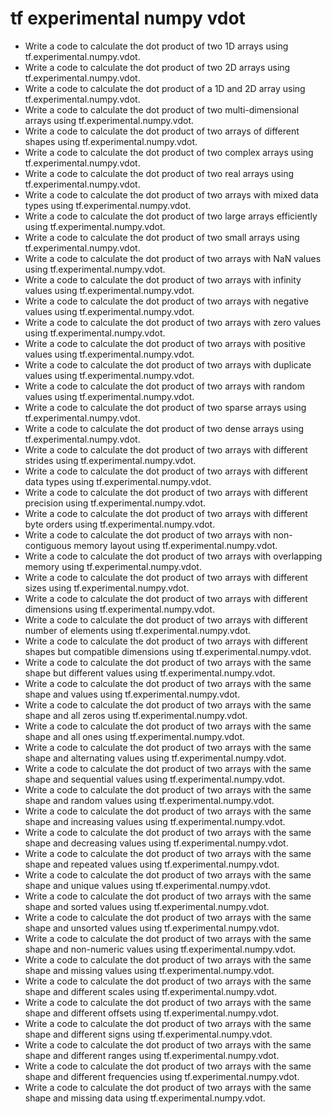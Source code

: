# tf experimental numpy vdot

- Write a code to calculate the dot product of two 1D arrays using tf.experimental.numpy.vdot.
- Write a code to calculate the dot product of two 2D arrays using tf.experimental.numpy.vdot.
- Write a code to calculate the dot product of a 1D and 2D array using tf.experimental.numpy.vdot.
- Write a code to calculate the dot product of two multi-dimensional arrays using tf.experimental.numpy.vdot.
- Write a code to calculate the dot product of two arrays of different shapes using tf.experimental.numpy.vdot.
- Write a code to calculate the dot product of two complex arrays using tf.experimental.numpy.vdot.
- Write a code to calculate the dot product of two real arrays using tf.experimental.numpy.vdot.
- Write a code to calculate the dot product of two arrays with mixed data types using tf.experimental.numpy.vdot.
- Write a code to calculate the dot product of two large arrays efficiently using tf.experimental.numpy.vdot.
- Write a code to calculate the dot product of two small arrays using tf.experimental.numpy.vdot.
- Write a code to calculate the dot product of two arrays with NaN values using tf.experimental.numpy.vdot.
- Write a code to calculate the dot product of two arrays with infinity values using tf.experimental.numpy.vdot.
- Write a code to calculate the dot product of two arrays with negative values using tf.experimental.numpy.vdot.
- Write a code to calculate the dot product of two arrays with zero values using tf.experimental.numpy.vdot.
- Write a code to calculate the dot product of two arrays with positive values using tf.experimental.numpy.vdot.
- Write a code to calculate the dot product of two arrays with duplicate values using tf.experimental.numpy.vdot.
- Write a code to calculate the dot product of two arrays with random values using tf.experimental.numpy.vdot.
- Write a code to calculate the dot product of two sparse arrays using tf.experimental.numpy.vdot.
- Write a code to calculate the dot product of two dense arrays using tf.experimental.numpy.vdot.
- Write a code to calculate the dot product of two arrays with different strides using tf.experimental.numpy.vdot.
- Write a code to calculate the dot product of two arrays with different data types using tf.experimental.numpy.vdot.
- Write a code to calculate the dot product of two arrays with different precision using tf.experimental.numpy.vdot.
- Write a code to calculate the dot product of two arrays with different byte orders using tf.experimental.numpy.vdot.
- Write a code to calculate the dot product of two arrays with non-contiguous memory layout using tf.experimental.numpy.vdot.
- Write a code to calculate the dot product of two arrays with overlapping memory using tf.experimental.numpy.vdot.
- Write a code to calculate the dot product of two arrays with different sizes using tf.experimental.numpy.vdot.
- Write a code to calculate the dot product of two arrays with different dimensions using tf.experimental.numpy.vdot.
- Write a code to calculate the dot product of two arrays with different number of elements using tf.experimental.numpy.vdot.
- Write a code to calculate the dot product of two arrays with different shapes but compatible dimensions using tf.experimental.numpy.vdot.
- Write a code to calculate the dot product of two arrays with the same shape but different values using tf.experimental.numpy.vdot.
- Write a code to calculate the dot product of two arrays with the same shape and values using tf.experimental.numpy.vdot.
- Write a code to calculate the dot product of two arrays with the same shape and all zeros using tf.experimental.numpy.vdot.
- Write a code to calculate the dot product of two arrays with the same shape and all ones using tf.experimental.numpy.vdot.
- Write a code to calculate the dot product of two arrays with the same shape and alternating values using tf.experimental.numpy.vdot.
- Write a code to calculate the dot product of two arrays with the same shape and sequential values using tf.experimental.numpy.vdot.
- Write a code to calculate the dot product of two arrays with the same shape and random values using tf.experimental.numpy.vdot.
- Write a code to calculate the dot product of two arrays with the same shape and increasing values using tf.experimental.numpy.vdot.
- Write a code to calculate the dot product of two arrays with the same shape and decreasing values using tf.experimental.numpy.vdot.
- Write a code to calculate the dot product of two arrays with the same shape and repeated values using tf.experimental.numpy.vdot.
- Write a code to calculate the dot product of two arrays with the same shape and unique values using tf.experimental.numpy.vdot.
- Write a code to calculate the dot product of two arrays with the same shape and sorted values using tf.experimental.numpy.vdot.
- Write a code to calculate the dot product of two arrays with the same shape and unsorted values using tf.experimental.numpy.vdot.
- Write a code to calculate the dot product of two arrays with the same shape and non-numeric values using tf.experimental.numpy.vdot.
- Write a code to calculate the dot product of two arrays with the same shape and missing values using tf.experimental.numpy.vdot.
- Write a code to calculate the dot product of two arrays with the same shape and different scales using tf.experimental.numpy.vdot.
- Write a code to calculate the dot product of two arrays with the same shape and different offsets using tf.experimental.numpy.vdot.
- Write a code to calculate the dot product of two arrays with the same shape and different signs using tf.experimental.numpy.vdot.
- Write a code to calculate the dot product of two arrays with the same shape and different ranges using tf.experimental.numpy.vdot.
- Write a code to calculate the dot product of two arrays with the same shape and different frequencies using tf.experimental.numpy.vdot.
- Write a code to calculate the dot product of two arrays with the same shape and missing data using tf.experimental.numpy.vdot.